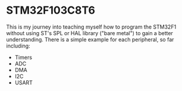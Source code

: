 # STM32F103C8T6
This is my journey into teaching myself how to program the STM32F1 without using ST's SPL or HAL library ("bare metal") to gain a better understanding.
There is a simple example for each peripheral, so far including:
* Timers
* ADC
* DMA
* I2C
* USART
